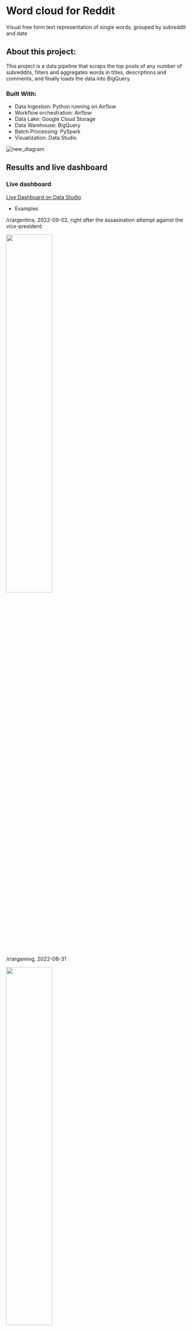 # Word cloud for Reddit
Visual free form text representation of single words, grouped by subreddit and date

## About this project:
This project is a data pipeline that scraps the top posts of any number of subreddits, filters and aggregates words in titles, descriptions and comments, and finally loads the data into BigQuery.

### Built With:

- Data Ingestion: Python running on Airflow
- Workflow orchestration: Airflow
- Data Lake: Google Cloud Storage
- Data Warehouse: BigQuery
- Batch Processing: PySpark
- Visualization: Data Studio

![new_diagram](https://user-images.githubusercontent.com/66125885/187461650-b954c88d-3cc6-4ef9-9746-9df777e3999e.jpeg)



## Results and live dashboard

### Live dashboard
[Live Dashboard on Data Studio](https://datastudio.google.com/reporting/1a300b76-d9ba-4688-9182-83524996fda3)


- Examples

/r/argentina, 2022-09-02, right after the assasination attempt against the vice-president:

<img src="https://user-images.githubusercontent.com/66125885/188246702-ee1ad7db-1187-4994-a79d-1ccf95ba5e27.png" width=50% height=50%>

/r/argaming, 2022-08-31

<img src="https://user-images.githubusercontent.com/66125885/188246872-3cdc6f52-614a-4664-9c0a-269f0ec0c281.png" width=50% height=50%>



## Instructions:

### Prerequesites:
- Terraform
- Docker
- A Google Cloud Platform account

### Create a Google Cloud project
1. Go to Google Cloud and create a new project.
2. Go to IAM and create a Service Account with these roles:
    BigQuery Admin,
    Storage Admin

3. Download the service account credentials and rename it to gcp_key.json


### Set up the infrastructure on Google Cloud:
1. Open resources.tf and modify the project name.
2. Set up authentication by running 
```
export GOOGLE_APPLICATION_CREDENTIALS=/path/to/gcp_key.json
``` 
3. Create the resources
```
terraform init
```
```
terraform apply
```

### Running with Docker:

1. Copy service account key to this repo's main folder
2. ```docker build -t reddit_app .```
3. ```docker run -it -p 8080:8080 airflow standalone```
4. Go to localhost:8080 and use the username and password that appear on the terminal to log into airflow
4. Run the pipeline from the UI at localhost:8080


